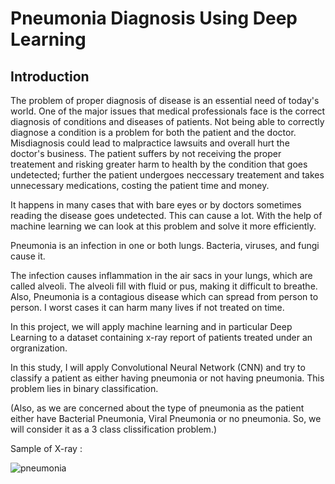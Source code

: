 # Pneumonia Diagnosis Using Deep Learning

## Introduction
The problem of proper diagnosis of disease is an essential need of today's world. One of the major issues that medical professionals face is the correct diagnosis of conditions and diseases of patients. Not being able to correctly diagnose a condition is a problem for both the patient and the doctor. Misdiagnosis could lead to malpractice lawsuits and overall hurt the doctor's business. The patient suffers by not receiving the proper treatement and risking greater harm to health by the condition that goes undetected; further the patient undergoes neccessary treatement and takes unnecessary medications, costing the patient time and money.

It happens in many cases that with bare eyes or by doctors sometimes reading the disease goes undetected. This can cause a lot. With the help of machine learning we can look at this problem and solve it more efficiently. 

Pneumonia is an infection in one or both lungs. Bacteria, viruses, and fungi cause it.

The infection causes inflammation in the air sacs in your lungs, which are called alveoli. The alveoli fill with fluid or pus, making it difficult to breathe. Also, Pneumonia is a contagious disease which can spread from person to person. I worst cases it can harm many lives if not treated on time.


In this project, we will apply machine learning and in particular Deep Learning to a dataset containing x-ray report of patients treated under an orgranization.

In this study, I will apply Convolutional Neural Network (CNN) and try to classify a patient as either having pneumonia or not having pneumonia. This problem lies in binary classification.

(Also, as we are concerned about the type of pneumonia as the patient either have Bacterial Pneumonia, Viral Pneumonia or no pneumonia. So, we will consider it as a 3 class clissification problem.)

Sample of X-ray : 

![pneumonia](https://miro.medium.com/max/1400/1*t-_EXQ3tlb8KOx6H7HN09A.jpeg)
